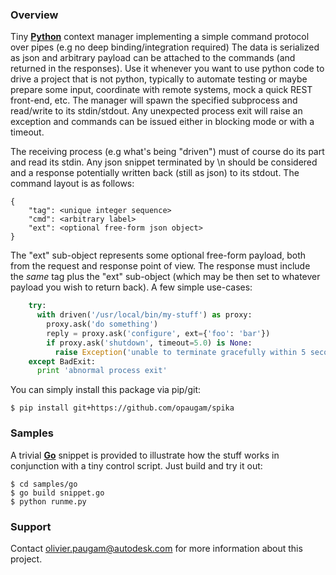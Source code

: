 ### Overview

Tiny [**Python**](https://www.python.org/) context manager implementing a simple command protocol
over pipes (e.g no deep binding/integration required) The data is serialized as json and arbitrary
payload can be attached to the commands (and returned in the responses). Use it whenever you want
to use python code to drive a project that is not python, typically to automate testing or maybe
prepare some input, coordinate with remote systems, mock a quick REST front-end, etc. The manager
will spawn the specified subprocess and read/write to its stdin/stdout. Any unexpected process
exit will raise an exception and commands can be issued either in blocking mode or with a timeout.

The receiving process (e.g what's being "driven") must of course do its part and read its stdin. Any
json snippet terminated by \n should be considered and a response potentially written back (still as
json) to its stdout. The command layout is as follows:

```
{
    "tag": <unique integer sequence>
    "cmd": <arbitrary label>
    "ext": <optional free-form json object>
}
```

The "ext" sub-object represents some optional free-form payload, both from the request and response point
of view. The response must include the *same* tag plus the "ext" sub-object (which may be then set to
whatever payload you wish to return back). A few simple use-cases:

```python
    try: 
      with driven('/usr/local/bin/my-stuff') as proxy:
        proxy.ask('do something')
        reply = proxy.ask('configure', ext={'foo': 'bar'})
        if proxy.ask('shutdown', timeout=5.0) is None:
          raise Exception('unable to terminate gracefully within 5 seconds')
    except BadExit:
      print 'abnormal process exit' 
```

You can simply install this package via pip/git:

```
$ pip install git+https://github.com/opaugam/spika 
```

### Samples

A trivial [**Go**](https://golang.org/) snippet is provided to illustrate how the stuff works in
conjunction with a tiny control script. Just build and try it out:

```
$ cd samples/go
$ go build snippet.go
$ python runme.py
```

### Support

Contact olivier.paugam@autodesk.com for more information about this project.
